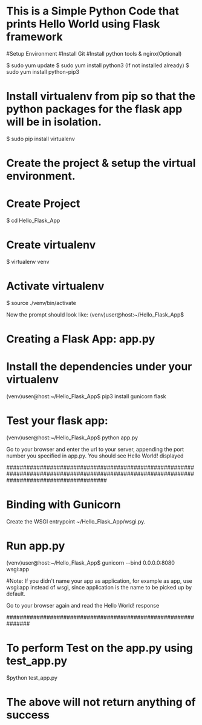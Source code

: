 # This is a Simple Python Code that prints Hello World using Flask framework



#Setup Environment
#Install Git
#Install python tools & nginx(Optional)

$ sudo yum update
$ sudo yum install python3 (If not installed already)
$ sudo yum install python-pip3

# Install virtualenv from pip so that the python packages for the flask app will be in isolation.
$ sudo pip install virtualenv

# Create the project & setup the virtual environment.
# Create Project
$ cd Hello_Flask_App

# Create virtualenv
$ virtualenv venv

# Activate virtualenv
$ source ./venv/bin/activate

Now the prompt should look like:
(venv)user@host:~/Hello_Flask_App$

# Creating a Flask App: app.py

# Install the dependencies under your virtualenv
(venv)user@host:~/Hello_Flask_App$ pip3 install gunicorn flask

# Test your flask app:
(venv)user@host:~/Hello_Flask_App$ python app.py

Go to your browser and enter the url to your server, appending the port number you specified in app.py. You should see Hello World! displayed

##############################################################################################################################################

# Binding with Gunicorn
Create the WSGI entrypoint ~/Hello_Flask_App/wsgi.py.

# Run app.py
(venv)user@host:~/Hello_Flask_App$ gunicorn --bind 0.0.0.0:8080 wsgi:app

#Note: If you didn't name your app as application, for example as app, use wsgi:app instead of wsgi, since application is the name to be picked up by default.

Go to your browser again and read the Hello World! response


###############################################################

# To perform Test on the app.py using test_app.py
$python test_app.py

# The above will not return anything of success



